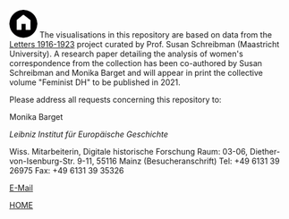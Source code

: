 <a href="https://monikabarget.github.io/FeministDH/"><img alt="home" src="https://github.com/MonikaBarget/FeministDH/blob/master/home-button.png"></a>
The visualisations in this repository are based on data from the [Letters 1916-1923](www.letters1916.ie) project curated by Prof. Susan Schreibman (Maastricht University).
A research paper detailing the analysis of women's correspondence from the collection has been co-authored by Susan Schreibman and Monika Barget and will appear in print the collective volume "Feminist DH" to be published in 2021.

Please address all requests concerning this repository to:

Monika Barget

*Leibniz Institut für Europäische Geschichte*

Wiss. Mitarbeiterin, Digitale historische Forschung
Raum: 03-06, Diether-von-Isenburg-Str. 9-11, 55116 Mainz (Besucheranschrift)
Tel: +49 6131 39 26975
Fax: +49 6131 39 35326

[E-Mail](mailto:barget@ieg-mainz.de)

[HOME](https://monikabarget.github.io/FeministDH/)


